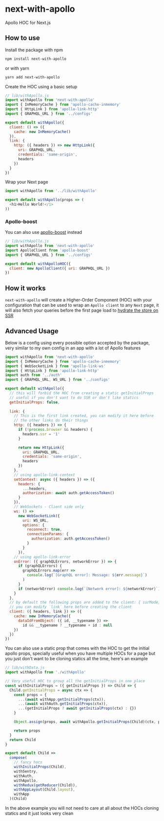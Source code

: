# next-with-apollo
Apollo HOC for Next.js

## How to use
Install the package with npm
```sh
npm install next-with-apollo
```
or with yarn
```sh
yarn add next-with-apollo
```

Create the HOC using a basic setup
```js
// lib/withApollo.js
import withApollo from 'next-with-apollo'
import { InMemoryCache } from 'apollo-cache-inmemory'
import { HttpLink } from 'apollo-link-http'
import { GRAPHQL_URL } from '../configs'

export default withApollo({
  client: () => ({
    cache: new InMemoryCache()
  }),
  link: {
    http: ({ headers }) => new HttpLink({
      uri: GRAPHQL_URL,
      credentials: 'same-origin',
      headers
    })
  }
})
```

Wrap your Next page
```js
import withApollo from '../lib/withApollo'

export default withApollo(props => (
  <h1>Hello World!</1>
))
```

### Apollo-boost
You can also use [apollo-boost](https://github.com/apollographql/apollo-client/tree/master/packages/apollo-boost) instead
```js
// lib/withApollo.js
import withApollo from 'next-with-apollo'
import ApolloClient from 'apollo-boost'
import { GRAPHQL_URL } from '../configs'

export default withApolloHOC({
  client: new ApolloClient({ uri: GRAPHQL_URL })
})
```

## How it works
`next-with-apollo` will create a Higher-Order Component (HOC) with your configuration that can be used to wrap an `Apollo client` to any `Next` page, it will also fetch your queries before the first page load to [hydrate the store on SSR](https://dev-blog.apollodata.com/how-server-side-rendering-works-with-react-apollo-20f31b0c7348)

## Advanced Usage
Below is a config using every possible option accepted by the package, very similar to my own config in an app with a lot of Apollo features
```js
import withApollo from 'next-with-apollo'
import { InMemoryCache } from 'apollo-cache-inmemory'
import { WebSocketLink } from 'apollo-link-ws'
import { HttpLink } from 'apollo-link-http'
import auth from '../auth'
import { GRAPHQL_URL, WS_URL } from '../configs'

export default withApollo({
  // this will forbid the HOC from creating a static getInitialProps
  // useful if you don't want to do SSR or don't like statics
  getInitialProps: false,
  
  link: {
    // This is the first link created, you can modify it here before
    // the other links do their things
    http: ({ headers }) => {
      if (!process.browser && headers) {
        headers.ssr = '1'
      }

      return new HttpLink({
        uri: GRAPHQL_URL,
        credentials: 'same-origin',
        headers
      })
    },
    // using apollo-link-context
    setContext: async ({ headers }) => ({
      headers: {
        ...headers,
        authorization: await auth.getAccessToken()
      }
    }),
    // WebSockets - Client side only
    ws: () =>
      new WebSocketLink({
        uri: WS_URL,
        options: {
          reconnect: true,
          connectionParams: {
            authorization: auth.getAccessToken()
          }
        }
      }),
    // using apollo-link-error
    onError: ({ graphQLErrors, networkError }) => {
      if (graphQLErrors) {
        graphQLErrors.map(err =>
          console.log(`[GraphQL error]: Message: ${err.message}`)
        )
      }
      if (networkError) console.log(`[Network error]: ${networkError}`)
    }
  },
  // by default the following props are added to the client: { ssrMode, link }
  // you can modify `link` here before creating the client
  client: ({ headers, link }) => ({
    cache: new InMemoryCache({
      dataIdFromObject: ({ id, __typename }) =>
        id && __typename ? __typename + id : null
    })
  })
})
```

You can also use a static prop that comes with the HOC to get the initial apollo props, specially useful when you have multiple HOCs for a page but you just don't want to be cloning statics all the time, here's an example
```js
// lib/withData.js
import withApollo from './withApollo'

// Very useful HOC to group all the getInitialProps in one place
const withInitialProps = ({ getInitialProps }) => Child => {
  Child.getInitialProps = async ctx => {
    const props = {
      ...(await withApp.getInitialProps(ctx)),
      ...(await withAuth.getInitialProps(ctx)),
      ...(getInitialProps ? await getInitialProps(ctx) : {})
    }

    Object.assign(props, await withApollo.getInitialProps(Child)(ctx, props))

    return props
  }
  return Child
}

export default Child =>
  compose(
    // fancy hocs
    withInitialProps(Child),
    withSentry,
    withAuth,
    withApollo,
    withRedux(getReducer(Child)),
    withAppLayout(Child.layout),
    withApp
  )(Child)
```
In the above example you will not need to care at all about the HOCs cloning statics and it just looks very clean
